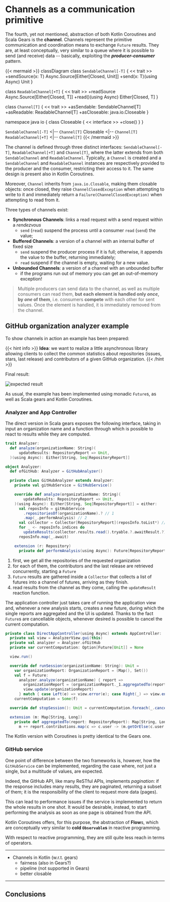 # Channels as a communication primitive

The fourth, yet not mentioned, abstraction of both Kotlin Coroutines and Scala Gears is the **channel**.
Channels represent the primitive communication and coordination means to exchange `Future` results. They are, at least conceptually, very similar to a queue where it is possible to send (and receive) data -- basically, exploiting the ***producer-consumer*** pattern.

{{< mermaid >}}
classDiagram
  class `SendableChannel[-T]` {
    << trait >>
    +sendSource(x: T) Async.Source[Either[Closed, Unit]]
    +send(x: T)(using Async) Unit
  }

  class `ReadableChannel[+T]` {
    << trait >>
    +readSource Async.Source[Either[Closed, T]]
    +read()(using Async) Either[Closed, T]
  }

  class `Channel[T]` {
    << trait >>
    +asSendable: SendableChannel[T]
    +asReadable: ReadableChannel[T]
    +asCloseable: java.io.Closeable
  }

  namespace java io {
    class Closeable {
      << interface >>
      +close()
    }
  }

  `SendableChannel[-T]` <|-- `Channel[T]`
  Closeable <|-- `Channel[T]`
  `ReadableChannel[+T]` <|-- `Channel[T]`
{{< /mermaid >}}

The channel is defined through three distinct interfaces: `SendableChannel[-T]`, `ReadableChannel[+T]` and `Channel[T]`, where the latter extends from both `SendableChannel` and `ReadableChannel`. Typically, a `Channel` is created and a `SendableChannel` and `ReadableChannel` instances are respectively provided to the producer and the consumer, restricting their access to it. The same design is present also in Kotlin Coroutines.

Moreover, `Channel` inherits from `java.io.Closable`, making them closable objects: once closed, they raise `ChannelClosedException` when attempting to write to it and immediately return a `Failure(ChannelClosedException)` when attempting to read from it.

Three types of channels exist:

- **Synchronous Channels**: links a read request with a send request within a _rendezvous_
  - `send` (`read`) suspend the process until a consumer `read` (`send`) the value;
- **Buffered Channels**: a version of a channel with an internal buffer of fixed size
  - `send` suspend the producer process if it is full; otherwise, it appends the value to the buffer, returning immediately;
  - `read` suspend if the channel is empty, waiting for a new value.
- **Unbounded Channels**: a version of a channel with an unbounded buffer
  - if the programs run out of memory you can get an out-of-memory exception!

> Multiple producers can send data to the channel, as well as multiple consumers can read them, **but each element is handled only _once_, by _one_ of them**, i.e. consumers **compete** with each other for sent values. Once the element is handled, it is immediately removed from the channel.

## GitHub organization analyzer example

To show channels in action an example has been prepared:

{{< hint info >}}
**Idea**: we want to realize a little asynchronous library allowing clients to collect the common statistics about repositories (issues, stars, last release) and contributors of a given GitHub organization.
{{< /hint >}}

Final result:

![expected result](../../res/img/analyzer-e2e.png)

As usual, the example has been implemented using monadic `Future`s, as well as Scala gears and Kotlin Coroutines.

### Analyzer and App Controller

The direct version in Scala gears exposes the following interface, taking in input an organization name and a function through which is possible to react to results while they are computed.

```scala
trait Analyzer:
  def analyze(organizationName: String)(
      updateResults: RepositoryReport => Unit,
  )(using Async): Either[String, Seq[RepositoryReport]]
```

```scala
object Analyzer:
  def ofGitHub: Analyzer = GitHubAnalyzer()

  private class GitHubAnalyzer extends Analyzer:
    private val gitHubService = GitHubService()

    override def analyze(organizationName: String)(
        updateResults: RepositoryReport => Unit,
    )(using Async): Either[String, Seq[RepositoryReport]] = either:
      val reposInfo = gitHubService
        .repositoriesOf(organizationName).? // 1
        .map(_.performAnalysis) // 2
      val collector = Collector[RepositoryReport](reposInfo.toList*) // 3
      for _ <- reposInfo.indices do 
        updateResults(collector.results.read().tryable.?.awaitResult.?) // 4
      reposInfo.map(_.await)

    extension (r: Repository)
      private def performAnalysis(using Async): Future[RepositoryReport] = ???
```

1. first, we get all the repositories of the requested organization
2. for each of them, the contributors and the last release are retrieved concurrently, starting a `Future`
3. `Future` results are gathered inside a `Collector` that collects a list of futures into a channel of futures, arriving as they finish.
4. read results from the channel as they come, calling the `updateResult` reaction function.

The application controller just takes care of running the application view and, whenever a new analysis starts, creates a new future, during which the single reports are aggregated and the UI is updated.
Thanks to the fact `Future`s are cancellable objects, whenever desired is possible to cancel the current computation.

```scala
private class DirectAppController(using Async) extends AppController:
  private val view = AnalyzerView.gui(this)
  private val analyzer = Analyzer.ofGitHub
  private var currentComputation: Option[Future[Unit]] = None

  view.run()

  override def runSession(organizationName: String): Unit =
    var organizationReport: OrganizationReport = (Map(), Set())
    val f = Future:
      analyzer.analyze(organizationName) { report =>
        organizationReport = (organizationReport._1.aggregatedTo(report), organizationReport._2 + report)
        view.update(organizationReport)
      } match { case Left(e) => view.error(e); case Right(_) => view.endComputation() }
    currentComputation = Some(f)

  override def stopSession(): Unit = currentComputation.foreach(_.cancel())

  extension (m: Map[String, Long])
    private def aggregatedTo(report: RepositoryReport): Map[String, Long] =
      m ++ report.contributions.map(c => c.user -> (m.getOrElse(c.user, 0L) + c.contributions))
```

The Kotlin version with Coroutines is pretty identical to the Gears one.

### GitHub service

One point of difference between the two frameworks is, however, how the `GitHubService` can be implemented, regarding the case where, not just a single, but a multitude of values, are expected.

Indeed, the GitHub API, like many ReSTful APIs, implements _pagination_: if the response includes many results, they are paginated, returning a subset of them; it is the responsibility of the client to request more data (pages).

This can lead to performance issues if the service is implemented to return the whole results in one shot. It would be desirable, instead, to start performing the analysis as soon as one page is obtained from the API.

Kotlin Coroutines offers, for this purpose, the abstraction of **Flow**s, which are conceptually very similar to **cold `Observable`s** in reactive programming.

With respect to reactive programming, they are still quite less reach in terms of operators.


---

- Channels in Kotlin (w.r.t. gears)
  - fairness (also in Gears?)
  - pipeline (not supported in Gears)
  - better closable

---

## Conclusions
